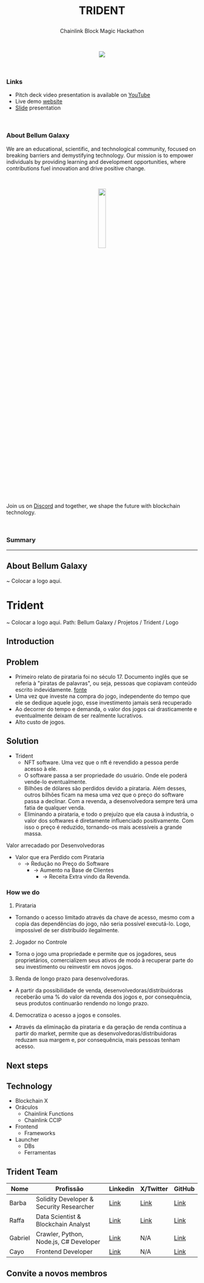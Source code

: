# <p align="center"> TRIDENT

</p>

<p align="center"> Chainlink Block Magic Hackathon
</p>
</br>

<p align="center">
  <img src="https://blogger.googleusercontent.com/img/b/R29vZ2xl/AVvXsEjvVyyrK-60mygjEoVWPlaox2JNp_XS3eXWxOfFej7FUxpEfS6oU4O_GIdsUzgn1421NP5XGlxb8CmveXASq8k2XyF3eOyZ2FtbRNH6ma_QEF3sN6zsaNnDwipgEJDuYnOtSNdxPe5ON-1tV-ZDwVZBU1ZyMfGgEuWjg7KrBPcm2XAfnAifwOW5SXa7bX4/s320/trident-logo.png">
</p>
</br>

### Links
- Pitch deck video presentation is available on [YouTube]()
- Live demo [website]()
- [Slide]() presentation

</br>

### About Bellum Galaxy
We are an educational, scientific, and technological community, focused on breaking barriers and demystifying technology. Our mission is to empower individuals by providing learning and development opportunities, where contributions fuel innovation and drive positive change.

</br>

<p align="center">
  <img width="20%" src="https://blogger.googleusercontent.com/img/b/R29vZ2xl/AVvXsEjDzC6qHOPXlQGVwQsz9J8IyLkIzbGDPkz08C7dzO06VeKkmluZJ0ollUVgwwvjteBLIPRn0BsZxJGr8S4Tfov7s5Oc8M8nxsTHa4VxamXvW5KGhXfbnVrkL5kESHmag0URch49nz0BTjGL3GbtqMXO0ULYhJbUSQfi2hmSNinyyUVmZyw_ZWBCpdRh5_Q/s16000/Logo-BG-1-semfundo.png">
</p>
</br>

Join us on [Discord](https://discord.com/invite/H2UpdzbbRJ) and together, we shape the future with blockchain technology.

</br>

### Summary


-----------------------------------------------------------


## About Bellum Galaxy
~ Colocar a logo aqui.

# Trident
~ Colocar a logo aqui. Path: Bellum Galaxy / Projetos / Trident / Logo

## Introduction

## Problem

- Primeiro relato de pirataria foi no século 17. Documento inglês que se referia à "piratas de palavras", ou seja, pessoas que copiavam conteúdo escrito indevidamente. [fonte](https://super.abril.com.br/mundo-estranho/por-que-usamos-o-termo-pirata-para-produtos-falsificados)
- Uma vez que investe na compra do jogo, independente do tempo que ele se dedique aquele jogo, esse investimento jamais será recuperado
- Ao decorrer do tempo e demanda, o valor dos jogos cai drasticamente e eventualmente deixam de ser realmente lucrativos.
- Alto custo de jogos.

## Solution

- Trident
  - NFT software. Uma vez que o nft é revendido a pessoa perde acesso à ele.
  - O software passa a ser propriedade do usuário. Onde ele poderá vende-lo eventualmente.
  - Bilhões de dólares são perdidos devido a pirataria. Além desses, outros bilhões ficam na mesa uma vez que o preço do software passa a declinar. Com a revenda, a desenvolvedora sempre terá uma fatia de qualquer venda.
  - Eliminando a pirataria, e todo o prejuízo que ela causa à industria, o valor dos softwares é diretamente influenciado positivamente. Com isso o preço é reduzido, tornando-os mais acessíveis a grande massa.
 
Valor arrecadado por Desenvolvedoras
  + Valor que era Perdido com Pirataria
    + -> Redução no Preço do Software
      + -> Aumento na Base de Clientes
        + -> Receita Extra vindo da Revenda.

### How we do

1. Pirataria
  - Tornando o acesso limitado através da chave de acesso, mesmo com a copia das dependências do jogo, não seria possível executá-lo. Logo, impossível de ser distribuído ilegalmente.
2. Jogador no Controle
  - Torna o jogo uma propriedade e permite que os jogadores, seus proprietários, comercializem seus ativos de modo à recuperar parte do seu investimento ou reinvestir em novos jogos.
3. Renda de longo prazo para desenvolvedoras.
  - A partir da possibilidade de venda, desenvolvedoras/distribuidoras receberão uma % do valor da revenda dos jogos e, por consequência, seus produtos continuarão rendendo no longo prazo.
4. Democratiza o acesso a jogos e consoles.
  - Através da eliminação da pirataria e da geração de renda contínua a partir do market, permite que as desenvolvedoras/distribuidoras reduzam sua margem e, por consequência, mais pessoas tenham acesso.

## Next steps

## Technology
- Blockchain X
- Oráculos
  - Chainlink Functions
  - Chainlink CCIP
- Frontend
  - Frameworks
- Launcher
  - DBs
  - Ferramentas

## Trident Team
|Nome   | Profissão | Linkedin | X/Twitter | GitHub |     
|-------|-----------|----------|-----------|--------|
| Barba | Solidity Developer & Security Researcher | [Link](https://www.linkedin.com/in/i3arba/) | [Link](x.com/i3arba) | [Link](https://github.com/i3arba) |
| Raffa | Data Scientist & Blockchain Analyst | [Link](https://www.linkedin.com/in/raffaela-loffredo/) | [Link](https://twitter.com/loffredods) | [Link](https://github.com/raffaloffredo) |
| Gabriel | Crawler, Python, Node.js, C# Developer | [Link](https://www.linkedin.com/in/gabriel-muniz-schneider/) | N/A | [Link](https://github.com/dejazz) |
| Cayo | Frontend Developer | [Link](https://www.linkedin.com/in/cayo-morais-070b721b9/) | N/A | [Link](https://github.com/CayoTarcisio) |

## Convite a novos membros
